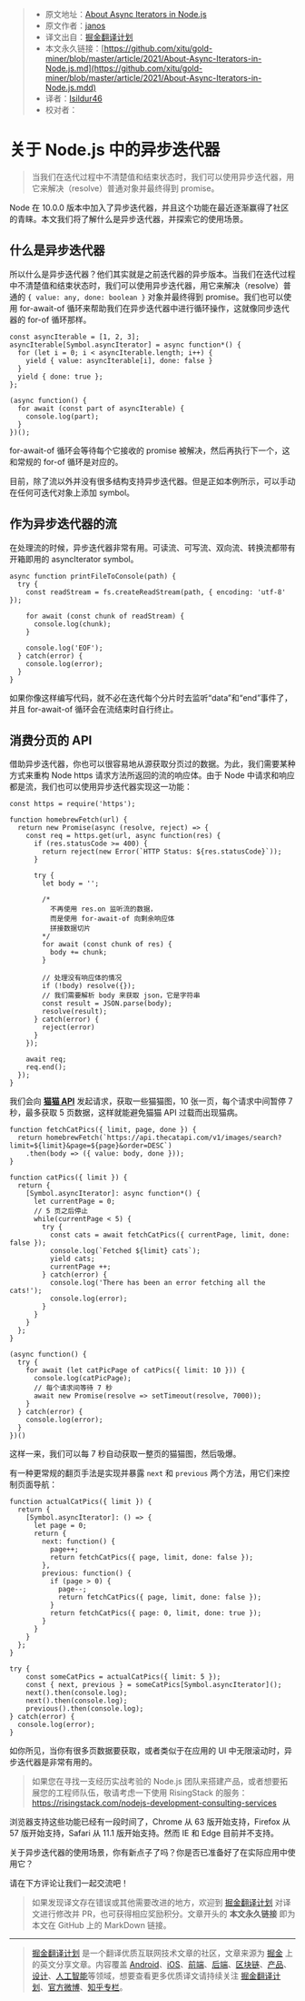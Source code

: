 > * 原文地址：[About Async Iterators in Node.js](https://blog.risingstack.com/async-iterators-in-node-js/)
> * 原文作者：[janos](https://blog.risingstack.com/author/janos/)
> * 译文出自：[掘金翻译计划](https://github.com/xitu/gold-miner)
> * 本文永久链接：[https://github.com/xitu/gold-miner/blob/master/article/2021/About-Async-Iterators-in-Node.js.md](https://github.com/xitu/gold-miner/blob/master/article/2021/About-Async-Iterators-in-Node.js.mdd)
> * 译者：[Isildur46](https://github.com/Isildur46)
> * 校对者：

# 关于 Node.js 中的异步迭代器
> 当我们在迭代过程中不清楚值和结束状态时，我们可以使用异步迭代器，用它来解决（resolve）普通对象并最终得到 promise。

Node 在 10.0.0 版本中加入了异步迭代器，并且这个功能在最近逐渐赢得了社区的青睐。本文我们将了解什么是异步迭代器，并探索它的使用场景。

## **什么是异步迭代器**

所以什么是异步迭代器？他们其实就是之前迭代器的异步版本。当我们在迭代过程中不清楚值和结束状态时，我们可以使用异步迭代器，用它来解决（resolve）普通的 `{ value: any, done: boolean }` 对象并最终得到 promise。我们也可以使用 for-await-of 循环来帮助我们在异步迭代器中进行循环操作，这就像同步迭代器的 for-of 循环那样。

```
const asyncIterable = [1, 2, 3];
asyncIterable[Symbol.asyncIterator] = async function*() {
  for (let i = 0; i < asyncIterable.length; i++) {
    yield { value: asyncIterable[i], done: false }
  }
  yield { done: true };
};

(async function() {
  for await (const part of asyncIterable) {
    console.log(part);
  }
})();

```

for-await-of 循环会等待每个它接收的 promise 被解决，然后再执行下一个，这和常规的 for-of 循环是对应的。

目前，除了流以外并没有很多结构支持异步迭代器。但是正如本例所示，可以手动在任何可迭代对象上添加 symbol。

## **作为异步迭代器的流**

在处理流的时候，异步迭代器非常有用。可读流、可写流、双向流、转换流都带有开箱即用的 asyncIterator symbol。

```
async function printFileToConsole(path) {
  try {
    const readStream = fs.createReadStream(path, { encoding: 'utf-8' });

    for await (const chunk of readStream) {
      console.log(chunk);
    }

    console.log('EOF');
  } catch(error) {
    console.log(error);
  }
}

```

如果你像这样编写代码，就不必在迭代每个分片时去监听“data”和“end”事件了，并且 for-await-of 循环会在流结束时自行终止。

## **消费分页的 API**

借助异步迭代器，你也可以很容易地从源获取分页过的数据。为此，我们需要某种方式来重构 Node https 请求方法所返回的流的响应体。由于 Node 中请求和响应都是流，我们也可以使用异步迭代器实现这一功能：

```
const https = require('https');

function homebrewFetch(url) {
  return new Promise(async (resolve, reject) => {
    const req = https.get(url, async function(res) {
      if (res.statusCode >= 400) {
        return reject(new Error(`HTTP Status: ${res.statusCode}`));
      }

      try {
        let body = '';

        /*
          不再使用 res.on 监听流的数据，
          而是使用 for-await-of 向剩余响应体
          拼接数据切片
        */
        for await (const chunk of res) {
          body += chunk;
        }
    
        // 处理没有响应体的情况
        if (!body) resolve({});
        // 我们需要解析 body 来获取 json，它是字符串
        const result = JSON.parse(body);
        resolve(result);
      } catch(error) {
        reject(error)
      }
    });

    await req;
    req.end();
  });
}

```

我们会向 **[猫猫 API](https://thecatapi.com/)** 发起请求，获取一些猫猫图，10 张一页，每个请求中间暂停 7 秒，最多获取 5 页数据，这样就能避免猫猫 API 过载而出现猫病。

```
function fetchCatPics({ limit, page, done }) {
  return homebrewFetch(`https://api.thecatapi.com/v1/images/search?limit=${limit}&page=${page}&order=DESC`)
    .then(body => ({ value: body, done }));
}

function catPics({ limit }) {
  return {
    [Symbol.asyncIterator]: async function*() {
      let currentPage = 0;
      // 5 页之后停止
      while(currentPage < 5) {
        try {
          const cats = await fetchCatPics({ currentPage, limit, done: false });
          console.log(`Fetched ${limit} cats`);
          yield cats;
          currentPage ++;
        } catch(error) {
          console.log('There has been an error fetching all the cats!');
          console.log(error);
        }
      }
    }
  };
}

(async function() {
  try {
    for await (let catPicPage of catPics({ limit: 10 })) {
      console.log(catPicPage);
      // 每个请求间等待 7 秒
      await new Promise(resolve => setTimeout(resolve, 7000));
    }
  } catch(error) {
    console.log(error);
  }
})()

```

这样一来，我们可以每 7 秒自动获取一整页的猫猫图，然后吸爆。

有一种更常规的翻页手法是实现并暴露 `next` 和 `previous` 两个方法，用它们来控制页面导航：

```
function actualCatPics({ limit }) {
  return {
    [Symbol.asyncIterator]: () => {
      let page = 0;
      return {
        next: function() {
          page++;
          return fetchCatPics({ page, limit, done: false });
        },
        previous: function() {
          if (page > 0) {
            page--;
            return fetchCatPics({ page, limit, done: false });
          }
          return fetchCatPics({ page: 0, limit, done: true });
        }
      }
    }
  };
}

try {
    const someCatPics = actualCatPics({ limit: 5 });
    const { next, previous } = someCatPics[Symbol.asyncIterator]();
    next().then(console.log);
    next().then(console.log);
    previous().then(console.log);
} catch(error) {
  console.log(error);
}

```

如你所见，当你有很多页数据要获取，或者类似于在应用的 UI 中无限滚动时，异步迭代器是非常有用的。

> 如果您在寻找一支经历实战考验的 Node.js 团队来搭建产品，或者想要拓展您的工程师队伍，敬请考虑一下使用 RisingStack 的服务：https://risingstack.com/nodejs-development-consulting-services

浏览器支持这些功能已经有一段时间了，Chrome 从 63 版开始支持，Firefox 从 57 版开始支持，Safari 从 11.1 版开始支持。然而 IE 和 Edge 目前并不支持。

关于异步迭代器的使用场景，你有新点子了吗？你是否已准备好了在实际应用中使用它？

请在下方评论让我们一起交流吧！

> 如果发现译文存在错误或其他需要改进的地方，欢迎到 [掘金翻译计划](https://github.com/xitu/gold-miner) 对译文进行修改并 PR，也可获得相应奖励积分。文章开头的 **本文永久链接** 即为本文在 GitHub 上的 MarkDown 链接。

---

> [掘金翻译计划](https://github.com/xitu/gold-miner) 是一个翻译优质互联网技术文章的社区，文章来源为 [掘金](https://juejin.im) 上的英文分享文章。内容覆盖 [Android](https://github.com/xitu/gold-miner#android)、[iOS](https://github.com/xitu/gold-miner#ios)、[前端](https://github.com/xitu/gold-miner#前端)、[后端](https://github.com/xitu/gold-miner#后端)、[区块链](https://github.com/xitu/gold-miner#区块链)、[产品](https://github.com/xitu/gold-miner#产品)、[设计](https://github.com/xitu/gold-miner#设计)、[人工智能](https://github.com/xitu/gold-miner#人工智能)等领域，想要查看更多优质译文请持续关注 [掘金翻译计划](https://github.com/xitu/gold-miner)、[官方微博](http://weibo.com/juejinfanyi)、[知乎专栏](https://zhuanlan.zhihu.com/juejinfanyi)。
